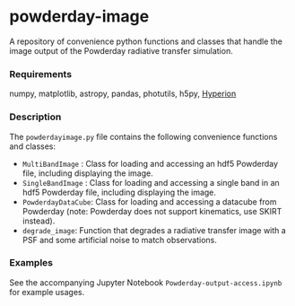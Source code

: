# powderday-image
A repository of convenience python functions and classes that handle the image output of the Powderday radiative transfer simulation.

### Requirements
numpy, matplotlib, astropy, pandas, photutils, h5py, [Hyperion](http://www.hyperion-rt.org/)

### Description
The `powderdayimage.py` file contains the following convenience functions and classes:

- `MultiBandImage` : Class for loading and accessing an hdf5 Powderday file, including displaying the image.
- `SingleBandImage` : Class for loading and accessing a single band in an hdf5 Powderday file, including displaying the image.
- `PowderdayDataCube`: Class for loading and accessing a datacube from Powderday (note: Powderday does not support kinematics, use SKIRT instead).
- `degrade_image`: Function that degrades a radiative transfer image with a PSF and some artificial noise to match observations.

### Examples
See the accompanying Jupyter Notebook `Powderday-output-access.ipynb` for example usages.
